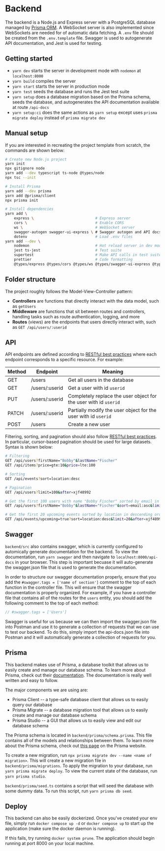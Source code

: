 # Backend

The backend is a Node.js and Express server with a PostgreSQL database managed by [Prisma ORM](https://www.prisma.io/). A WebSocket server is also implemented since WebSockets are needed for of automatic data fetching. A `.env` file should be created from the `.env.template` file. Swagger is used to autogenerate API documentation, and Jest is used for testing.

## Getting started

- `yarn dev` starts the server in development mode with `nodemon` at `localhost:8000`
- `yarn build` compiles the server
- `yarn start` starts the server in production mode
- `yarn test` seeds the database and runs the Jest test suite
- `yarn setup` does a database migration based on the Prisma schema, seeds the database, and autogenerates the API documentation available at route `/api-docs`
- `yarn setup:ci` does the same actions as `yarn setup` except uses `prisma migrate deploy` instead of `prisma migrate dev`

## Manual setup

If you are interested in recreating the project template from scratch, the commands are shown below:

```bash
# Create new Node.js project
yarn init
npx gitignore node
yarn add --dev typescript ts-node @types/node
npx tsc --init

# Install Prisma
yarn add --dev prisma
yarn add @prisma/client
npx prisma init

# Install dependencies
yarn add \
    express \                            # Express server
    cors \                               # Enable CORS
    ws \                                 # WebSocket server
    swagger-autogen swagger-ui-express \ # Swagger autogen and API docs
    dotenv                               # Load .env files
yarn add --dev \
    nodemon                              # Hot reload server in dev mode
    jest ts-jest                         # Test suite
    supertest                            # Make API calls in test suite
    prettier                             # Code formatting
    @types/express @types/cors @types/ws @types/swagger-ui-express @types/jest @types/supertest
```

## Folder structure

The project roughly follows the Model-View-Controller pattern:

- **Controllers** are functions that directly interact with the data model, such as `getUsers`
- **Middleware** are functions that sit between routes and controllers, handling tasks such as route authentication, logging, and more
- **Routes** (views) are the endpoints that users directly interact with, such as `GET /api/users/:userid`

## API

API endpoints are defined according to [RESTful best practices](https://learn.microsoft.com/en-us/azure/architecture/best-practices/api-design) where each endpoint corresponds to a specific resource. For example:

| Method | Endpoint       | Meaning                                                          |
| ------ | -------------- | ---------------------------------------------------------------- |
| GET    | /users         | Get all users in the database                                    |
| GET    | /users/:userid | Get a user with id `userid`                                      |
| PUT    | /users/:userid | Completely replace the user object for the user with id `userid` |
| PATCH  | /users/:userid | Partially modify the user object for the user with id `userid`   |
| POST   | /users         | Create a new user                                                |

Filtering, sorting, and pagination should also follow [RESTful best practices](https://www.moesif.com/blog/technical/api-design/REST-API-Design-Filtering-Sorting-and-Pagination/). In particular, cursor-based pagination should be used for large datasets. Syntax is shown below:

```bash
# Filtering
GET /api/users?firstName="Bobby"&lastName="Fischer"
GET /api/items?price=gte:10&price=lte:100

# Sorting
GET /api/events?sort=location:desc

# Pagination
GET /api/users?limit=100&after=xjf48992

# Get the first 100 users with name "Bobby Fischer" sorted by email in ascending order
GET /api/users?firstName="Bobby"&lastName="Fischer"&sort=email:asc&limit=100&after=xjf48992

# Get the first 20 upcoming events sorted by location in descending order
GET /api/events/upcoming=true?sort=location:desc&limit=20&after=xjf48992
```

## Swagger

`backend/src` also contains swagger, which is currently configured to automically generate documentation for the backend. To view the documentation, run `yarn swagger` and then navigate to `localhost:8000/api-docs` in your browser. This step is important becuase it will auto-generate the swagger.json file that is used to generate the documentation.

In order to structure our swagger documentation properly, ensure that you add the `#swagger.tags = ['name of section']` comment to the top of each function in the controller file. This will ensure that the swagger documentation is properly organized. For example, if you have a controller file that contains all of the routes for the `users` entity, you should add the following comment to the top of each method:

```js
// #swagger.tags = ['Users']
```

Swagger is useful for us because we can then import the swagger.json file into Postman and use it to generate a collection of requests that we can use to test our backend. To do this, simply import the api-docs.json file into Postman and it will automatically generate a collection of requests for you.

## Prisma

This backend makes use of Prisma, a database toolkit that allows us to easily create and manage our database schema. To learn more about Prisma, check out their <a href="https://www.prisma.io/docs/">documentation</a>. The documentation is really well written and easy to follow.

The major components we are using are:

- Prisma Client -- a type-safe database client that allows us to easily query our database
- Prisma Migrate -- a database migration tool that allows us to easily create and manage our database schema
- Prisma Studio -- a GUI that allows us to easily view and edit our database schema

The Prisma schema is located in `backend/prisma/schema.prisma`. This file contains all of the models and relationships between them. To learn more about the Prisma schema, check out <a href="https://www.prisma.io/docs/concepts/components/prisma-schema">this page</a> on the Prisma website.

To create a new migration, run `npx prisma migrate dev --name <name of migration>`. This will create a new migration file in `backend/prisma/migrations`. To apply the migration to your database, run `yarn prisma migrate deploy`. To view the current state of the database, run `yarn prisma studio`.

`backend/prisma/seed.ts` contains a script that will seed the database with some dummy data. To run this script, run `yarn prisma db seed`.

## Deploy

This backend can also be easily dockerized. Once you've created your env file, simply run `docker compose up -d` or `docker compose up` to start up the application (make sure the docker daemon is running).

If this fails, try running `docker system prune`. The application should begin running at port 8000 on your local machine.
